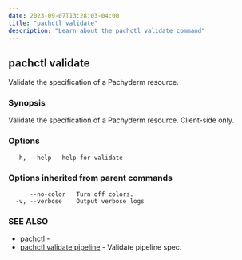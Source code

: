 ```yaml
---
date: 2023-09-07T13:28:03-04:00
title: "pachctl validate"
description: "Learn about the pachctl_validate command"
---
```


## pachctl validate

Validate the specification of a Pachyderm resource.

### Synopsis

Validate the specification of a Pachyderm resource.  Client-side only.

### Options

```
  -h, --help   help for validate
```

### Options inherited from parent commands

```
      --no-color   Turn off colors.
  -v, --verbose    Output verbose logs
```

### SEE ALSO

* [pachctl](../pachctl)	 - 
* [pachctl validate pipeline](../pachctl_validate_pipeline)	 - Validate pipeline spec.

